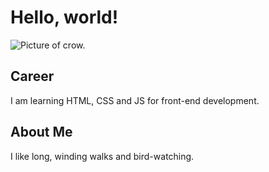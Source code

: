 # Hello, world! 

![Picture of crow.](https://user-images.githubusercontent.com/104162540/164560679-d143a57c-55bf-4363-92e5-95af99d0c5ce.png)


## Career

I am learning HTML, CSS and JS for front-end development.

## About Me 

I like long, winding walks and bird-watching.